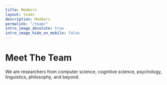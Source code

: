 ```yaml
---
title: Members
layout: teams
description: Members
permalink: "/team/"
intro_image_absolute: true
intro_image_hide_on_mobile: false
---
```


# Meet The Team
We are researchers from computer science, cognitive science, psychology, linguistics, philosophy, and beyond. 